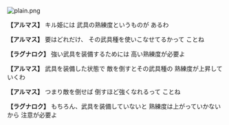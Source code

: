 
![plain.png](../images/backgrounds/plain.png)

**【アルマス】**
キル姫には
武具の熟練度というものが
あるわ

**【アルマス】**
要はどれだけ、
その武具種を使いこなせてるかって
ことね

**【ラグナロク】**
強い武具を装備するためには
高い熟練度が必要よ

**【アルマス】**
武具を装備した状態で
敵を倒すとその武具種の
熟練度が上昇していくわ

**【アルマス】**
つまり敵を倒せば
倒すほど強くなれるって
ことね

**【ラグナロク】**
もちろん、武具を装備していないと
熟練度は上がっていかないから
注意が必要よ